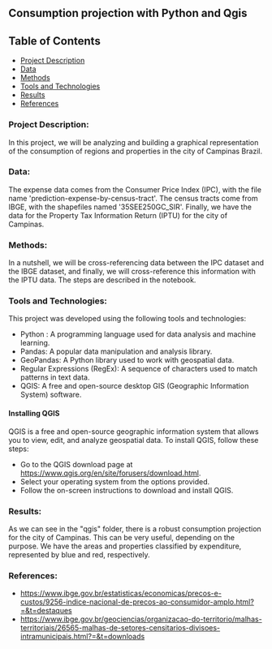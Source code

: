 ## Consumption projection with Python and Qgis

## Table of Contents


- [Project Description](#project-description)
- [Data](#data)
- [Methods](#methods)
- [Tools and Technologies](#tools-and-technologies)
- [Results](#results)
- [References](#references)


### Project Description:

In this project, we will be analyzing and building a graphical representation of the consumption of regions and properties in the city of Campinas Brazil.

### Data:

The expense data comes from the Consumer Price Index (IPC), with the file name 'prediction-expense-by-census-tract'. The census tracts come from IBGE, with the shapefiles named '35SEE250GC_SIR'. Finally, we have the data for the Property Tax Information Return (IPTU) for the city of Campinas.

### Methods:

In a nutshell, we will be cross-referencing data between the IPC dataset and the IBGE dataset, and finally, we will cross-reference this information with the IPTU data. The steps are described in the notebook.

### Tools and Technologies:

This project was developed using the following tools and technologies:
- Python : A programming language used for data analysis and machine learning.
- Pandas: A popular data manipulation and analysis library.
- GeoPandas: A Python library used to work with geospatial data.
- Regular Expressions (RegEx): A sequence of characters used to match patterns in text data.
- QGIS: A free and open-source desktop GIS (Geographic Information System) software.

#### Installing QGIS

QGIS is a free and open-source geographic information system that allows you to view, edit, and analyze geospatial data. To install QGIS, follow these steps:

- Go to the QGIS download page at https://www.qgis.org/en/site/forusers/download.html.
- Select your operating system from the options provided.
- Follow the on-screen instructions to download and install QGIS.

### Results:
As we can see in the "qgis" folder, there is a robust consumption projection for the city of Campinas. This can be very useful, depending on the purpose. We have the areas and properties classified by expenditure, represented by blue and red, respectively.

### References:

- https://www.ibge.gov.br/estatisticas/economicas/precos-e-custos/9256-indice-nacional-de-precos-ao-consumidor-amplo.html?=&t=destaques
- https://www.ibge.gov.br/geociencias/organizacao-do-territorio/malhas-territoriais/26565-malhas-de-setores-censitarios-divisoes-intramunicipais.html?=&t=downloads
